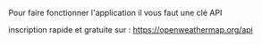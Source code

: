 Pour faire fonctionner l'application il vous faut une clé API

inscription rapide et gratuite sur : https://openweathermap.org/api
